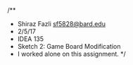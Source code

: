 /**
* Shiraz Fazli <sf5828@bard.edu>
* 2/5/17
* IDEA 135
* Sketch 2: Game Board Modification
* I worked alone on this assignment.
*/
